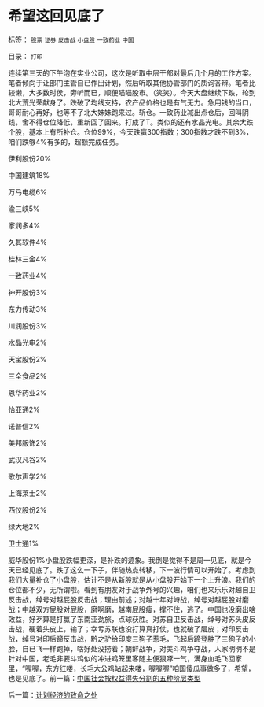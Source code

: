 # 希望这回见底了

标签： `股票` `证券` `反击战` `小盘股` `一致药业` `中国` 

目录： `打印`

连续第三天的下午泡在实业公司，这次是听取中层干部对最后几个月的工作方案。笔者倾向于让部门主管自已作出计划，然后听取其他协管部门的质询答辩。笔者比较懒，大多数时侯，旁听而已，顺便瞄瞄股市。（笑笑）。今天大盘继续下跌，轮到北大荒光荣献身了。跌破了均线支持，农产品价格也是有气无力。急用钱的当口，哥哥耐心再好，也等不了北大妹妹跑来过。斩仓。一致药业减出点仓后，回叫阴线，舍不得仓位降低，重新回了回来。打成了T。类似的还有水晶光电。其余大跌个股，基本上有所补仓。仓位99%，今天跌赢300指数；300指数才跌不到3%，咱们跌够4%有多的，超额完成任务。

伊利股份20%

中国建筑18%

万马电缆6%

渝三峡5%

家润多4%

久其软件4%

桂林三金4%

一致药业4%

神开股份3%

东力传动3%

川润股份3%

水晶光电2%

天宝股份2%

三全食品2%

恩华药业2%

怡亚通2%

诺普信2%

美邦服饰2%

武汉凡谷2%

歌尔声学2%

上海莱士2%

西仪股份2%

绿大地2%

卫士通1%

威华股份1%小盘股跌幅更深，是补跌的迹象。我倒是觉得不是周一见底，就是今天已经见底了。跌了这么一下子，伴随热点转移，下一波行情可以开始了。考虑到我们大量补仓了小盘股，估计不是从新股就是从小盘股开始下一个上升浪。我们的仓位都不少，无所谓啦。看到有朋友对于战争外号的兴趣，咱们也来乐乐对越自卫反击战，绰号对越屁股反击战；理由前述；对越十年对峙战，绰号对越屁股对磨战；中越双方屁股对屁股，磨啊磨，越南屁股瘦，撑不住，逃了。中国也没磨出啥效益，好歹算是打赢了东南亚劲旅，点球获胜。对苏自卫反击战，绰号对苏头皮反击战，硬着头皮上，输了；幸亏苏联也没打算真打仗，也就破了层皮；对印反击战，绰号对印后蹄反击战，黔之驴给印度三狗子惹毛，飞起后蹄登肿了三狗子的小脸，自已飞一样跑掉，啥好处没捞着；朝鲜战争，对美斗鸡争夺战，人家明明不是针对中国，老毛非要斗鸡似的冲进鸡笼里客随主便狠啄一气，满身血毛飞回家里，“喔喔，东方红喽，长毛大公鸡站起来喽，喔喔喔”咱国傻瓜事做多了，希望，也是见底了。前一篇：[中国社会按权益得失分割的五种阶层类型](../../../2009/8/14/中国社会按权益得失分割的五种阶层类型.md)

后一篇：[计划经济的致命之处](../../../2009/8/14/计划经济的致命之处.md)